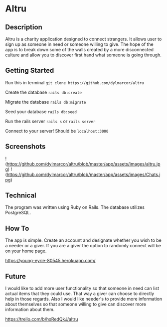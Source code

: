 # Altru

## Description

Altru is a charity application designed to connect strangers. It allows user to sign up as someone in need or someone willing to give. The hope of the app is to break down some of the walls created by a more disconnected culture and allow you to discover first hand what someone is going through.

## Getting Started

Run this in terminal ```git clone https://github.com/dylmarcor/altru```

Create the database ```rails db:create```

Migrate the database ```rails db:migrate```

Seed your database ```rails db:seed```

Run the rails server ```rails s``` or ```rails server```

Connect to your server! Should be ```localhost:3000```

## Screenshots

!(https://github.com/dylmarcor/altru/blob/master/app/assets/images/altru.jpg)
!(https://github.com/dylmarcor/altru/blob/master/app/assets/images/Chats.jpg)

## Technical

The program was written using Ruby on Rails. The database utilizes PostgreSQL.

## How To

The app is simple. Create an account and designate whether you wish to be a needer or a giver. If you are a giver the option to randomly connect will be on your home page.

https://young-eyrie-80545.herokuapp.com/

## Future

I would like to add more user functionality so that someone in need can list actual items that they could use. That way a giver can choose to directly help in those regards. Also I would like needer's to provide more information about themselves so that someone willing to give can discover more information about them.

https://trello.com/b/hxRedQkJ/altru
